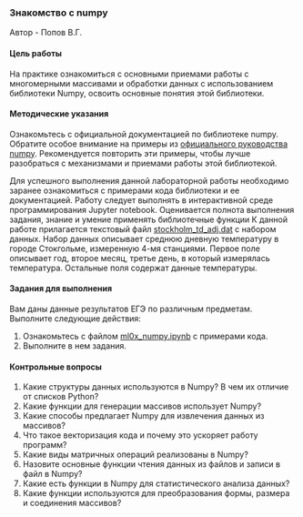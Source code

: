 ### Знакомство с numpy

Автор - Попов В.Г.

#### Цель работы

На практике ознакомиться с основными приемами работы с многомерными массивами и обработки данных с использованием библиотеки Numpy, освоить основные понятия этой библиотеки.

#### Методические указания

Ознакомьтесь с официальной документацией по библиотеке numpy. Обратите особое внимание на примеры из [официального руководства numpy](https://docs.scipy.org/doc/numpy/user/quickstart.html). Рекомендуется повторить эти примеры, чтобы лучше разобраться с механизмами и приемами работы этой библиотекой.

Для успешного выполнения данной лабораторной работы необходимо заранее ознакомиться с примерами кода библиотеки и ее документацией.
Работу следует выполнять в интерактивной среде программирования Jupyter notebook. Оценивается полнота выполнения задания, знание и умение применять библиотечные функции
К данной работе прилагается текстовый файл [stoсkholm_td_adj.dat](https://raw.githubusercontent.com/koroteevmv/ML_course/main/ML0.1_numpy/stockholm_td_adj.dat) с набором данных. Набор данных описывает среднюю дневную температуру в городе Стокгольме, измеренную 4-мя станциями. Первое поле описывает год, второе месяц, третье день, в который измерялась температура. Остальные поля содержат данные температуры.

#### Задания для выполнения

Вам даны данные результатов ЕГЭ по различным предметам. Выполните следующие действия:

1. Ознакомьтесь с файлом [ml0x_numpy.ipynb](https://github.com/koroteevmv/ML_course/blob/main/ML0.1_numpy/ml0x_numpy.ipynb) с примерами кода.
2. Выполните в нем задания.

#### Контрольные вопросы

1. Какие структуры данных используются в Numpy? В чем их отличие от списков Python?
2. Какие функции для генерации массивов использует Numpy?
3. Какие способы предлагает Numpy для извлечения данных из массивов?
4. Что такое векторизация кода и почему это ускоряет работу программ?
5. Какие виды матричных операций реализованы в Numpy?
6. Назовите основные функции чтения данных из файлов и записи в файл в Numpy?
7. Какие есть функции в Numpy для статистического анализа данных?
8. Какие функции используются для преобразования формы, размера и соединения массивов?
